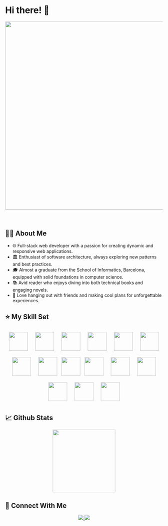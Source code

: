 
# Hi there! 👋
<div align="center">
  <img src="https://github.com/user-attachments/assets/05dcf405-f88a-4728-8b7e-8d2efc56fcd3" width="600"/>
</div>
<br><br>

## 👨‍💻 About Me
<ul>
  <li>🌐 Full-stack web developer with a passion for creating dynamic and responsive web applications.</li>
  <li>🏛️ Enthusiast of software architecture, always exploring new patterns and best practices.</li>
  <li>🎓 Almost a graduate from the School of Informatics, Barcelona, equipped with solid foundations in computer science.</li>
  <li>📚 Avid reader who enjoys diving into both technical books and engaging novels.</li>
  <li>🎉 Love hanging out with friends and making cool plans for unforgettable experiences.</li>
</ul>

## ⭐ My Skill Set
<p align=center>
  <img src="https://cdn.jsdelivr.net/gh/devicons/devicon@latest/icons/nestjs/nestjs-original.svg" height="60" width="60" style="margin: 10px;"/>
  <img src="https://cdn.jsdelivr.net/gh/devicons/devicon@latest/icons/nextjs/nextjs-plain.svg" height="60" width="60" style="margin: 10px;"/>
  <img src="https://cdn.jsdelivr.net/gh/devicons/devicon@latest/icons/react/react-original.svg" height="60" width="60" style="margin: 10px;"/>
  <img src="https://cdn.jsdelivr.net/gh/devicons/devicon@latest/icons/typescript/typescript-original.svg" height="60" width="60" style="margin: 10px;"/>        
  <img src="https://cdn.jsdelivr.net/gh/devicons/devicon@latest/icons/javascript/javascript-original.svg" height="60" width="60" style="margin: 10px;"/>                
  <img src="https://cdn.jsdelivr.net/gh/devicons/devicon@latest/icons/sass/sass-original.svg" height="60" width="60" style="margin: 10px;"/>                
  <img src="https://cdn.jsdelivr.net/gh/devicons/devicon@latest/icons/tailwindcss/tailwindcss-original.svg" height="60" width="60" style="margin: 10px;"/>        
  <img src="https://cdn.jsdelivr.net/gh/devicons/devicon@latest/icons/graphql/graphql-plain.svg" height="60" width="60" style="margin: 10px;"/>       
  <img src="https://cdn.jsdelivr.net/gh/devicons/devicon@latest/icons/docker/docker-original.svg" height="60" width="60"/>        
  <img src="https://cdn.jsdelivr.net/gh/devicons/devicon@latest/icons/kubernetes/kubernetes-original.svg" height="60" width="60" style="margin: 10px;"/>        
  <img src="https://cdn.jsdelivr.net/gh/devicons/devicon@latest/icons/amazonwebservices/amazonwebservices-original-wordmark.svg" height="60" width="60" style="margin: 10px;"/>
  <img src="https://cdn.jsdelivr.net/gh/devicons/devicon@latest/icons/googlecloud/googlecloud-original.svg" height="60" width="60" style="margin: 10px;"/>
  <img src="https://cdn.jsdelivr.net/gh/devicons/devicon@latest/icons/postgresql/postgresql-original.svg" height="60" width="60" style="margin: 10px;"/>       
  <img src="https://cdn.jsdelivr.net/gh/devicons/devicon@latest/icons/mongodb/mongodb-original.svg" height="60" width="60" style="margin: 10px;"/>         
  <img src="https://cdn.jsdelivr.net/gh/devicons/devicon@latest/icons/spring/spring-original.svg" height="60" width="60" style="margin: 10px;"/>
</p>

## 📈 Github Stats

<div align="center">
  <a href="https://github.com/anuraghazra/github-readme-stats">
    <img height=200 align="center" src="https://github-readme-stats-seven-olive-11.vercel.app/api?username=hectoremanuelpc&show=reviews,prs_merged_percentage&hide=stars,issues,contribs&show_icons=true&theme=radical" />
  </a>
</div>

## 📱 Connect With Me

<p align="center">
    <a href="mailto:emanuel.cuevas03@gmail.com">
        <img src="https://img.shields.io/badge/mail-%23ff4343.svg?&style=for-the-badge&logo=gmail&logoColor=white" />
    </a>
    <a href="https://www.linkedin.com/in/emanuelpc">
        <img src="https://img.shields.io/badge/linkedin-%230A66C2.svg?&style=for-the-badge&logo=linkedin&logoColor=white"/>
    </a>
</p>
